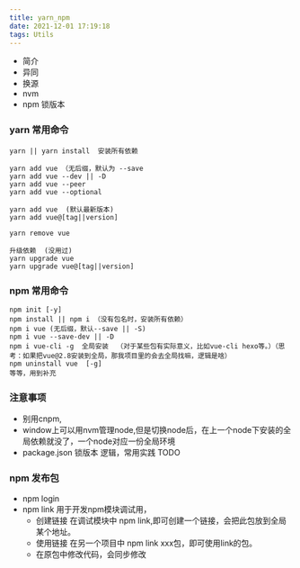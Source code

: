 ```yaml
---
title: yarn_npm
date: 2021-12-01 17:19:18
tags: Utils
---
```


+ 简介
+ 异同
+ 换源
+ nvm
+ npm 锁版本


### yarn 常用命令

````
yarn || yarn install  安装所有依赖

yarn add vue （无后缀，默认为 --save
yarn add vue --dev || -D
yarn add vue --peer
yarn add vue --optional

yarn add vue  (默认最新版本)
yarn add vue@[tag||version]

yarn remove vue 

升级依赖  (没用过)
yarn upgrade vue 
yarn upgrade vue@[tag||version]

````

### npm 常用命令
````
npm init [-y]
npm install || npm i （没有包名时，安装所有依赖）
npm i vue (无后缀，默认--save || -S)
npm i vue --save-dev || -D
npm i vue-cli -g  全局安装  （对于某些包有实际意义，比如vue-cli hexo等。）（思考：如果把vue@2.8安装到全局，那我项目里的会去全局找嘛，逻辑是啥）
npm uninstall vue  [-g]
等等，用到补充

````

### 注意事项
+ 别用cnpm,
+ window上可以用nvm管理node,但是切换node后，在上一个node下安装的全局依赖就没了，一个node对应一份全局环境
+ package.json 锁版本 逻辑，常用实践 TODO


### npm 发布包

+ npm login
+ npm link 用于开发npm模块调试用，  
    - 创建链接 在调试模块中 npm link,即可创建一个链接，会把此包放到全局某个地址。
    - 使用链接 在另一个项目中 npm link xxx包，即可使用link的包。
    - 在原包中修改代码，会同步修改